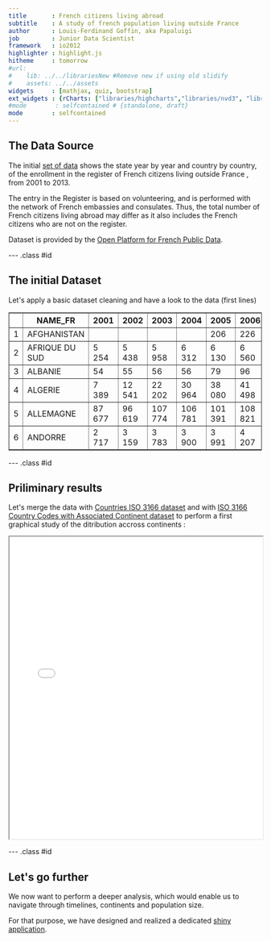 ```yaml
---
title       : French citizens living abroad
subtitle    : A study of french population living outside France
author      : Louis-Ferdinand Goffin, aka Papaluigi
job         : Junior Data Scientist
framework   : io2012
highlighter : highlight.js
hitheme     : tomorrow
#url:
#    lib: ../../librariesNew #Remove new if using old slidify
#    assets: ../../assets
widgets     : [mathjax, quiz, bootstrap]
ext_widgets : {rCharts: ["libraries/highcharts","libraries/nvd3", "libraries/morris", "libraries/leaflet", "libraries/rickshaw"]}
#mode        : selfcontained # {standalone, draft}
mode        : selfcontained
---
```





## The Data Source

The initial [set of data](https://www.data.gouv.fr/fr/datasets/francais-de-l-etranger-inscriptions-au-registre-des-francais-etablis-hors-de-france-2001-2013/) shows the state year by year and country by country, of the enrollment in the register of French citizens living outside France , from 2001 to 2013.

The entry in the Register is based on volunteering, and is performed with the network of French embassies and consulates.
Thus, the total number of French citizens living abroad may differ as it also includes the French citizens who are not on the register.

Dataset is provided by the [Open Platform for French Public Data](https://www.data.gouv.fr).


--- .class #id 

## The initial Dataset



Let's apply a basic dataset cleaning and have a look to the data (first lines)

<!-- html table generated in R 3.2.2 by xtable 1.7-4 package -->
<!-- Thu Mar 24 14:46:38 2016 -->
<table border=1>
<tr> <th>  </th> <th> NAME_FR </th> <th> 2001 </th> <th> 2002 </th> <th> 2003 </th> <th> 2004 </th> <th> 2005 </th> <th> 2006 </th> <th> 2007 </th> <th> 2008 </th> <th> 2009 </th> <th> 2010 </th> <th> 2011 </th> <th> 2012 </th> <th> 2013 </th>  </tr>
  <tr> <td align="right"> 1 </td> <td> AFGHANISTAN </td> <td>  </td> <td>  </td> <td>  </td> <td>  </td> <td> 206 </td> <td> 226 </td> <td> 189 </td> <td> 177 </td> <td> 303 </td> <td> 319 </td> <td> 334 </td> <td> 286 </td> <td> 241 </td> </tr>
  <tr> <td align="right"> 2 </td> <td> AFRIQUE DU SUD </td> <td> 5 254 </td> <td> 5 438 </td> <td> 5 958 </td> <td> 6 312 </td> <td> 6 130 </td> <td> 6 560 </td> <td> 6 447 </td> <td> 6 987 </td> <td> 6 998 </td> <td> 7 054 </td> <td> 7 108 </td> <td> 7209 </td> <td> 7283 </td> </tr>
  <tr> <td align="right"> 3 </td> <td> ALBANIE </td> <td> 54 </td> <td> 55 </td> <td> 56 </td> <td> 56 </td> <td> 79 </td> <td> 96 </td> <td> 100 </td> <td> 90 </td> <td> 86 </td> <td> 121 </td> <td> 172 </td> <td> 198 </td> <td> 201 </td> </tr>
  <tr> <td align="right"> 4 </td> <td> ALGERIE </td> <td> 7 389 </td> <td> 12 541 </td> <td> 22 202 </td> <td> 30 964 </td> <td> 38 080 </td> <td> 41 498 </td> <td> 36 782 </td> <td> 34 718 </td> <td> 30 993 </td> <td> 28 287 </td> <td> 28 830 </td> <td> 30344 </td> <td> 31677 </td> </tr>
  <tr> <td align="right"> 5 </td> <td> ALLEMAGNE </td> <td> 87 677 </td> <td> 96 619 </td> <td> 107 774 </td> <td> 106 781 </td> <td> 101 391 </td> <td> 108 821 </td> <td> 99 288 </td> <td> 106 842 </td> <td> 109 468 </td> <td> 111 742 </td> <td> 114 372 </td> <td> 110881 </td> <td> 112238 </td> </tr>
  <tr> <td align="right"> 6 </td> <td> ANDORRE </td> <td> 2 717 </td> <td> 3 159 </td> <td> 3 783 </td> <td> 3 900 </td> <td> 3 991 </td> <td> 4 207 </td> <td> 4 091 </td> <td> 3 885 </td> <td> 3 766 </td> <td> 3 454 </td> <td> 3 288 </td> <td> 3309 </td> <td> 3226 </td> </tr>
   </table>

--- .class #id 

## Priliminary results

Let's merge the data with [Countries ISO 3166 dataset](http://sql.sh/514-liste-pays-csv-xml) and with [ISO 3166 Country Codes with Associated Continent dataset](https://dev.maxmind.com/geoip/legacy/codes/country_continent/) to perform a first graphical study of the ditribution accross continents :








<iframe src="fig/r1.html" width=100%, height=600></iframe>

--- .class #id 

## Let's go further

We now want to perform a deeper analysis, which would enable us to navigate through timelines, continents and population size.

For that purpose, we have designed and realized a dedicated [shiny application](https://papaluigi.shinyapps.io/FR_CIT_ABROAD/).


